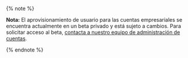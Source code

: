 {% note %}

**Nota:** El aprovisionamiento de usuario para las cuentas empresariales se encuentra actualmente en un beta privado y está sujeto a cambios. Para solicitar acceso al beta, [contacta a nuestro equipo de administración de cuentas](https://enterprise.github.com/contact).

{% endnote %}
